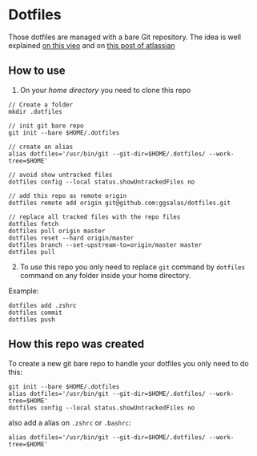 # Dotfiles

Those dotfiles are managed with a bare Git repository. The idea is well explained [on this vieo](https://www.youtube.com/watch?v=tBoLDpTWVOM) and on [this post of atlassian](https://www.atlassian.com/git/tutorials/dotfiles)

## How to use
1.  On your *home directory* you need to clone this repo
```
// Create a folder
mkdir .dotfiles

// init git bare repo
git init --bare $HOME/.dotfiles

// create an alias
alias dotfiles='/usr/bin/git --git-dir=$HOME/.dotfiles/ --work-tree=$HOME'

// avoid show untracked files
dotfiles config --local status.showUntrackedFiles no

// add this repo as remote origin
dotfiles remote add origin git@github.com:ggsalas/dotfiles.git

// replace all tracked files with the repo files
dotfiles fetch
dotfiles pull origin master
dotfiles reset --hard origin/master
dotfiles branch --set-upstream-to=origin/master master 
dotfiles pull
```

2. To _use_ this repo you only need to replace `git` command by `dotfiles` command on any folder inside your home directory.

Example:
```
dotfiles add .zshrc
dotfiles commit
dotfiles push
```

## How this repo was created

To create a new git bare repo to handle your dotfiles you only need to do this:

```
git init --bare $HOME/.dotfiles
alias dotfiles='/usr/bin/git --git-dir=$HOME/.dotfiles/ --work-tree=$HOME'
dotfiles config --local status.showUntrackedFiles no
```

also add a alias on `.zshrc` or `.bashrc`:
```
alias dotfiles='/usr/bin/git --git-dir=$HOME/.dotfiles/ --work-tree=$HOME'
```
